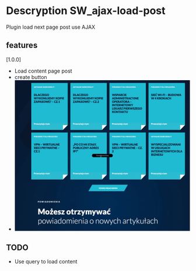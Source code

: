 # Descryption SW_ajax-load-post

Plugin load next page post use AJAX

## features

[1.0.0]

- Load content page post
- create button
- ![version 1.0.0](info-1-0-0.gif)

## TODO

- Use query to load content

